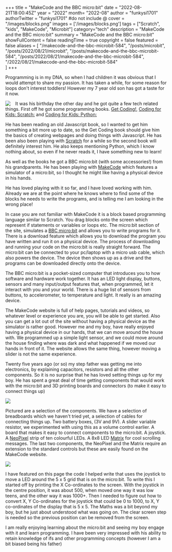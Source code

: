 +++
title = "MakeCode and the BBC micro:bit"
date = "2022-08-21T18:00:45Z"
year = "2022"
month= "2022-08"
author = "funkysi1701"
authorTwitter = "funkysi1701" #do not include @
cover = "/images/blocks.png"
images = ['/images/blocks.png']
tags = ["Scratch", "kids", "MakeCode", "Microbit"]
category="tech"
description =  "MakeCode and the BBC micro:bit"
summary = "MakeCode and the BBC micro:bit"
showFullContent = false
readingTime = true
copyright = false
featured = false
aliases = [
    "/makecode-and-the-bbc-microbit-584",
    "/posts/microbit",
    "/posts/2022/08/21/microbit",
    "/posts/makecode-and-the-bbc-microbit-584",
    "/posts/2022/08/21/makecode-and-the-bbc-microbit-584",
    "/2022/08/21/makecode-and-the-bbc-microbit-584"    
]
+++

Programming is in my DNA, so when I had children it was obvious that I would attempt to share my passion. It has taken a while, for some reason for loops don't interest toddlers! However my 7 year old son has got a taste for it now. 

<img src="/images/getcoding.jpg"  style="float:left; padding-right: 15px; " />

It was his birthday the other day and he got quite a few tech related things. First off he got some programming books. [Get Coding!](https://www.amazon.co.uk/gp/product/1406366846/ref=ppx_yo_dt_b_asin_title_o02_s01?ie=UTF8&psc=1), [Coding for Kids: Scratch:](https://www.amazon.co.uk/gp/product/1641522453/ref=ppx_yo_dt_b_asin_title_o02_s00?ie=UTF8&psc=1) and [Coding for Kids: Python:](https://www.amazon.co.uk/gp/product/1641521759/ref=ppx_yo_dt_b_asin_title_o01_s00?ie=UTF8&psc=1)

He has been reading an old Javascript book, so I wanted to get him something a bit more up to date, so the Get Coding book should give him the basics of creating webpages and doing things with Javascript. He has been also been playing with [Scratch](/posts/scratch) for a while so the second book will definitely interest him. He also keeps mentioning Python, which I know nothing about, so even if he never reads it, I have something new to learn!

As well as the books he got a BBC micro:bit (with some accessories!) from his grandparents. He has been playing with [MakeCode](https://makecode.microbit.org/#) which features a simulator of a micro:bit, so I thought he might like having a physical device in his hands. 

He has loved playing with it so far, and I have loved working with him. Already we are at the point where he knows where to find some of the blocks he needs to write the programs, and is telling me I am looking in the wrong place!

In case you are not familiar with MakeCode it is a block based programming language similar to Scratch. You drag blocks onto the screen which represent if statements or variables or loops etc. The micro:bit section of the site, simulates a [BBC micro:bit](https://microbit.org/new-microbit/) and allows you to write programs for it. There is a download feature which allows you to download the program you have written and run it on a physical device. The process of downloading and running your code on the micro:bit is really straight forward. The micro:bit can be connected to your pc/laptop with a micro usb cable, which also powers the device. The device then shows up as a drive and the programs can be downloaded directly onto the device.

The BBC micro:bit is a pocket-sized computer that introduces you to how software and hardware work together. It has an LED light display, buttons, sensors and many input/output features that, when programmed, let it interact with you and your world. There is a huge list of sensors from buttons, to accelerometer, to temperature and light. It really is an amazing device.

The MakeCode website is full of help pages, tutorials and videos, so whatever level or experience you are, you will be able to get started. Also you can get a lot out of the site without having a physical device as the simulator is rather good. However me and my boy, have really enjoyed having a physical device in our hands, that we can move around the house with. We programmed up a simple light sensor, and we could move around the house finding where was dark and what happened if we moved our hands in front of it. The website allows the same thing, however moving a slider is not the same experience.

Twenty five years ago (or so) my step father was getting me into electronics, by explaining capacitors, resistors and all the other components. So it is no surprise that he has loved setting things up for my boy. He has spent a great deal of time getting components that would work with the micro:bit and 3D printing boards and connectors (to make it easy to connect things up)

![](/images/microbit-accessories.jpg)

Pictured are a selection of the components. We have a selection of breadboards which we haven't tried yet, a selection of cables for connecting things up. Two battery boxes, (3V and 9V). A slider variable resistor, we experimented with using this as a volume control earlier. A board that makes it easy to connect components to the micro:bit. A joystick. A [NeoPixel](https://makecode.microbit.org/pkg/microsoft/pxt-neopixel) strip of ten colourful LEDs. A 8x8 LED [Matrix](https://makecode.microbit.org/pkg/alankrantas/pxt-max7219_8x8) for cool scrolling messages. The last two components, the NeoPixel and the Matrix require an extension to the standard controls but these are easily found on the MakeCode website.

![](/images/blocks.png)

I have featured on this page the code I helped write that uses the joystick to move a LED around the 5 x 5 grid that is on the micro:bit. To write this I started off by printing the X Co-ordinates to the screen. With the joystick in the centre position, it was about 500, when moved one way it was low teens, and the other way it was 1000+. Then I needed to figure out how to convert X, Y Co-ordinates for the joystick that could be 0 to 1000, to X, Y co-ordinates of the display that is 5 x 5. The Maths was a bit beyond my boy, but he just about understood what was going on. The clear screen step is needed so the previous position can be removed from the screen.

I am really enjoying learning about the micro:bit and seeing my boy engage with it and learn programming. I have been very impressed with his ability to retain knowledge of ifs and other programming concepts (however I am a bit biased being his father)